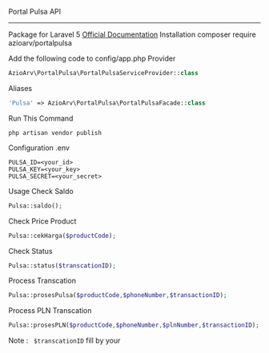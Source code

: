 Portal Pulsa API


----------


Package for Laravel 5
[Official Documentation](http://portalpulsa.com/api-transaksi-pulsa-murah/)
Installation
    composer require azioarv/portalpulsa
   
Add the following code to config/app.php
Provider
```php
AzioArv\PortalPulsa\PortalPulsaServiceProvider::class
```
Aliases
```php
'Pulsa' => AzioArv\PortalPulsa\PortalPulsaFacade::class
```
Run This Command

    php artisan vendor publish
    
Configuration
.env

    PULSA_ID=<your_id>
    PULSA_KEY=<your_key>
    PULSA_SECRET=<your_secret>

Usage
Check Saldo
```php
Pulsa::saldo();
```
Check Price Product
```php
Pulsa::cekHarga($productCode);
```
Check Status
```php
Pulsa::status($transcationID);
```
Process Transcation
```php
Pulsa::prosesPulsa($productCode,$phoneNumber,$transactionID);
```
Process PLN Transcation
```php
Pulsa::prosesPLN($productCode,$phoneNumber,$plnNumber,$transactionID);
```

Note : ``` $transcationID``` fill by your
